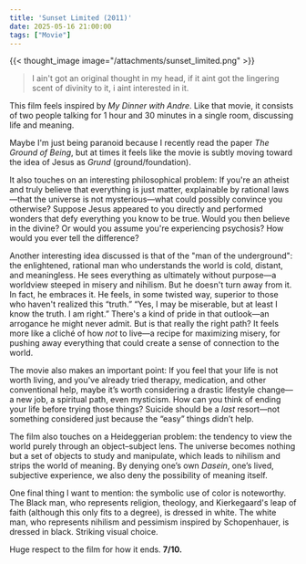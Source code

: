 ```yaml
---
title: 'Sunset Limited (2011)'
date: 2025-05-16 21:00:00
tags: ["Movie"]
---
```


{{< thought_image image="/attachments/sunset_limited.png" >}}

> I ain't got an original thought in my head, if it aint got the lingering scent of divinity to it, i aint interested in it.


This film feels inspired by *My Dinner with Andre*. Like that movie, it consists of two people talking for 1 hour and 30 minutes in a single room, discussing life and meaning.

Maybe I'm just being paranoid because I recently read the paper *The Ground of Being*, but at times it feels like the movie is subtly moving toward the idea of Jesus as *Grund* (ground/foundation).

It also touches on an interesting philosophical problem: If you're an atheist and truly believe that everything is just matter, explainable by rational laws—that the universe is not mysterious—what could possibly convince you otherwise?
Suppose Jesus appeared to you directly and performed wonders that defy everything you know to be true. Would you then believe in the divine? Or would you assume you're experiencing psychosis? How would you ever tell the difference?

Another interesting idea discussed is that of the "man of the underground": the enlightened, rational man who understands the world is cold, distant, and meaningless. He sees everything as ultimately without purpose—a worldview steeped in misery and nihilism. But he doesn't turn away from it. In fact, he embraces it. He feels, in some twisted way, superior to those who haven't realized this “truth.”
“Yes, I may be miserable, but at least I know the truth. I am right.”
There's a kind of pride in that outlook—an arrogance he might never admit. But is that really the right path? It feels more like a cliché of how *not* to live—a recipe for maximizing misery, for pushing away everything that could create a sense of connection to the world.

The movie also makes an important point: If you feel that your life is not worth living, and you've already tried therapy, medication, and other conventional help, maybe it’s worth considering a drastic lifestyle change—a new job, a spiritual path, even mysticism. How can you think of ending your life before trying those things? Suicide should be a *last* resort—not something considered just because the “easy” things didn’t help.

The film also touches on a Heideggerian problem: the tendency to view the world purely through an object–subject lens. The universe becomes nothing but a set of objects to study and manipulate, which leads to nihilism and strips the world of meaning. By denying one’s own *Dasein*, one’s lived, subjective experience, we also deny the possibility of meaning itself.

One final thing I want to mention: the symbolic use of color is noteworthy. The Black man, who represents religion, theology, and Kierkegaard's leap of faith (although this only fits to a degree), is dressed in white. The white man, who represents nihilism and pessimism inspired by Schopenhauer, is dressed in black. Striking visual choice.

Huge respect to the film for how it ends. **7/10.**
